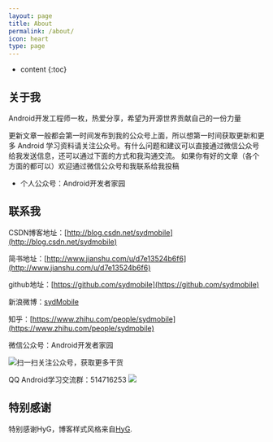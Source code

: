 ```yaml
---
layout: page
title: About
permalink: /about/
icon: heart
type: page
---
```


* content
{:toc}

## 关于我   


Android开发工程师一枚，热爱分享，希望为开源世界贡献自己的一份力量   

更新文章一般都会第一时间发布到我的公众号上面，所以想第一时间获取更新和更多 Android 学习资料请关注公众号。有什么问题和建议可以直接通过微信公众号给我发送信息，还可以通过下面的方式和我沟通交流。
如果你有好的文章（各个方面的都可以）欢迎通过微信公众号和我联系给我投稿

* 个人公众号：Android开发者家园

## 联系我   

CSDN博客地址：[http://blog.csdn.net/sydmobile](http://blog.csdn.net/sydmobile)

简书地址：[http://www.jianshu.com/u/d7e13524b6f6](http://www.jianshu.com/u/d7e13524b6f6)

github地址：[https://github.com/sydmobile](https://github.com/sydmobile)

新浪微博：[sydMobile](http://weibo.com/u/3203404245?refer_flag=1001030101_&is_all=1)

知乎：[https://www.zhihu.com/people/sydmobile](https://www.zhihu.com/people/sydmobile)

微信公众号：Android开发者家园 

![扫一扫关注公众号，获取更多干货](http://upload-images.jianshu.io/upload_images/6737388-e9bb96f87d9e944b?imageMogr2/auto-orient/strip%7CimageView2/2/w/1240)

QQ Android学习交流群：514716253
![](http://upload-images.jianshu.io/upload_images/6737388-1a7c281d4e75fc4c?imageMogr2/auto-orient/strip%7CimageView2/2/w/1240)

## 特别感谢  
特别感谢HyG，博客样式风格来自[HyG](https://github.com/Gaohaoyang/gaohaoyang.github.io).


